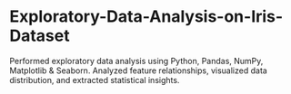 # Exploratory-Data-Analysis-on-Iris-Dataset
Performed exploratory data analysis using Python, Pandas, NumPy, Matplotlib &amp; Seaborn. Analyzed feature relationships, visualized data distribution, and extracted statistical insights.
